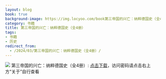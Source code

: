 ```yaml
---
layout: blog
book: true
background-image: https://img.locyoo.com/book第三帝国的兴亡：纳粹德国史（全4册）.jpg
category: 书籍
title: 第三帝国的兴亡：纳粹德国史（全4册）
tags:
- 书籍
- 历史
redirect_from:
  - /2024/03/第三帝国的兴亡：纳粹德国史（全4册）/
---
```

![](https://img.locyoo.com/book第三帝国的兴亡：纳粹德国史（全4册）.jpg)
第三帝国的兴亡：纳粹德国史（全4册）: <a name = "ref1" href="https://url18.ctfile.com/f/50983618-1253396557-0e5d19?p=3619">点击下载</a>，访问密码请点击右上方“关于”自行查看